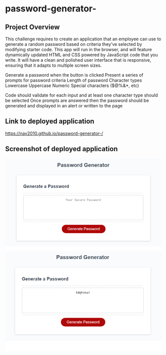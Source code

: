 # password-generator-

## Project Overview
This  challenge requires  to create an application that an employee can use to generate a random password based on criteria they’ve selected by modifying starter code. This app will run in the browser, and will feature dynamically updated HTML and CSS powered by JavaScript code that you write. It will have a clean and polished user interface that is responsive, ensuring that it adapts to multiple screen sizes.

 Generate a password when the button is clicked
 Present a series of prompts for password criteria
 Length of password
 Character types
Lowercase
 Uppercase
Numeric
Special characters ($@%&*, etc)


 Code should validate for each input and at least one character type should be selected Once prompts are answered then the password should be generated and displayed in an alert or written to the page


 ## Link to deployed application
 
  https://nav2010.github.io/password-generator-/

## Screenshot of deployed application
 ![App Screenshots of Deployed Application](/images/empty.png)
  ![App Screenshots of Deployed Application](/images/after.png)